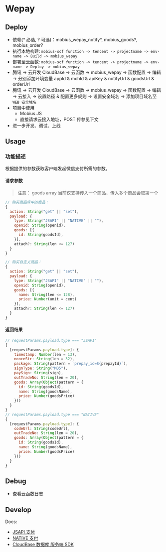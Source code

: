 # Wepay

## Deploy

- 依赖(\* 必选, \? 可选)：mobius_wepay_notify*, mobius_goods?, mobius_order?
- 执行本地构建: `mobius-scf function -> tencent -> projectname -> env-name -> Build -> mobius_wepay`
- 部署至云函数: `mobius-scf function -> tencent -> projectname -> env-name -> Deploy -> mobius_wepay`
- 腾讯 -> 云开发 CloudBase -> 云函数 -> mobius_wepay -> 函数配置 -> 编辑 -> 分别添加环境变量 appId & mchId & apiKey & notifyUrl & goodsUrl & orderUrl
- 腾讯 -> 云开发 CloudBase -> 云函数 -> mobius_wepay -> 函数配置 -> 编辑 -> 云接入 -> 设置路径 & 配置更多规则 -> 设置安全域名 -> 添加项目域名至 `WEB 安全域名`
- 项目中使用
  - Mobius JS
  - 直接请求云接入地址，POST 传参见下文
- 进一步开发、调试、上线

## Usage

### 功能描述

根据提供的参数获取客户端发起微信支付所需的参数。

#### 请求参数

> 注意： goods array 当前仅支持传入一个商品，传入多个商品会取第一个

```javascript
// 购买商品库中的商品：
{
  action: String("get" || "set"),
  payload: {
    type: String("JSAPI" || "NATIVE" || ""),
    openid: String(openid),
    goods: [{
      id: String(goodsId),
    }],
    attach?: String(len <= 127)
  }
}

// 购买自定义商品：
{
  action: String("get" || "set"),
  payload: {
    type: String("JSAPI" || "NATIVE" || ""),
    openid: String(openid),
    goods: [{
      name: String(len <= 128),
      price: Number(unit = cent)
    }],
    attach?: String(len <= 127)
  }
}
```

#### 返回结果

```javascript
// requestParams.payload.type === "JSAPI"
{
  [requestParams.payload.type]: {
    timestamp: Number(len = 13),
    nonceStr: String(len = 32),
    package: String(pattern = `prepay_id=${prepayId}`),
    signType: String("MD5"),
    paySign: String(sign),
    outTradeNo: String(len = 20),
    goods: Array(Object(pattern = {
      id: String(goodsId),
      name: String(goodsName),
      price: Number(goodsPrice)
    }))
  }
}
// requestParams.payload.type === "NATIVE"
{
  [requestParams.payload.type]: {
    codeUrl: String(codeUrl),
    outTradeNo: String(len = 20),
    goods: Array(Object(pattern = {
      id: String(goodsId),
      name: String(goodsName),
      price: Number(goodsPrice)
    }))
  }
}
```

## Debug

- 查看云函数日志

## Develop

Docs:

- [JSAPI 支付](https://pay.weixin.qq.com/wiki/doc/api/jsapi.php?chapter=7_4)
- [NATIVE 支付](https://pay.weixin.qq.com/wiki/doc/api/native.php?chapter=6_1)
- [CloudBase 数据库 服务端 SDK](https://cloud.tencent.com/document/product/876/18441)
